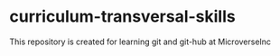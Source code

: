 # curriculum-transversal-skills
This repository is created for learning git and git-hub at MicroverseInc
